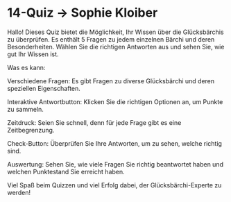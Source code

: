 # 14-Quiz -> Sophie Kloiber

Hallo!
Dieses Quiz bietet die Möglichkeit, Ihr Wissen über die Glücksbärchis zu überprüfen. Es enthält 5 Fragen zu jedem einzelnen Bärchi und deren Besonderheiten. 
Wählen Sie die richtigen Antworten aus und sehen Sie, wie gut Ihr Wissen ist.

Was es kann:

Verschiedene Fragen: Es gibt Fragen zu diverse Glücksbärchi und deren speziellen Eigenschaften.

Interaktive Antwortbutton: Klicken Sie die richtigen Optionen an, um Punkte zu sammeln.

Zeitdruck: Seien Sie schnell, denn für jede Frage gibt es eine Zeitbegrenzung.

Check-Button: Überprüfen Sie Ihre Antworten, um zu sehen, welche richtig sind.

Auswertung: Sehen Sie, wie viele Fragen Sie richtig beantwortet haben und welchen Punktestand Sie erreicht haben.


Viel Spaß beim Quizzen und viel Erfolg dabei, der Glücksbärchi-Experte zu werden!

